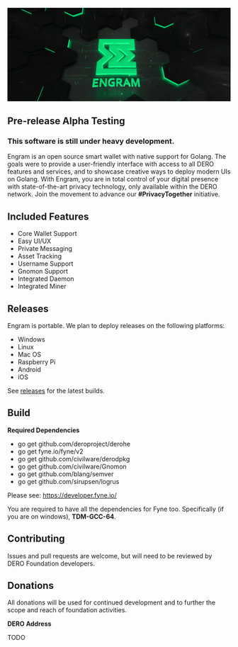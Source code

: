 ![Powered by DERO](https://github.com/DEROFDN/Engram/blob/main/ss1.png)



## Pre-release Alpha Testing
### This software is still under heavy development.



Engram is an open source smart wallet with native support for Golang. The goals were to provide a user-friendly interface with access to all DERO features and services, and to showcase creative ways to deploy modern UIs on Golang. With Engram, you are in total control of your digital presence with state-of-the-art privacy technology, only available within the DERO network. Join the movement to advance our <b>#PrivacyTogether</b> initiative.

## Included Features
* Core Wallet Support
* Easy UI/UX
* Private Messaging
* Asset Tracking
* Username Support
* Gnomon Support
* Integrated Daemon
* Integrated Miner

## Releases
Engram is portable. We plan to deploy releases on the following platforms:
* Windows
* Linux
* Mac OS
* Raspberry Pi
* Android
* iOS

See [releases](https://github.com/DEROFDN/Engram/releases) for the latest builds.

## Build

<b>Required Dependencies</b>

* go get github.com/deroproject/derohe
* go get fyne.io/fyne/v2
* go get github.com/civilware/derodpkg
* go get github.com/civilware/Gnomon
* go get github.com/blang/semver
* go get github.com/sirupsen/logrus

Please see: https://developer.fyne.io/

You are required to have all the dependencies for Fyne too. Specifically (if you are on windows), <b>TDM-GCC-64</b>.

## Contributing

Issues and pull requests are welcome, but will need to be reviewed by DERO Foundation developers.

## Donations

All donations will be used for continued development and to further the scope and reach of foundation activities.

<b>DERO Address</b>

TODO
